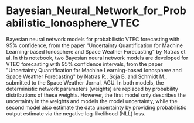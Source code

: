 # Bayesian_Neural_Network_for_Probabilistic_Ionosphere_VTEC
Bayesian neural network models for probabilistic VTEC forecasting with 95% confidence,  from the paper "Uncertainty Quantification for Machine Learning-based Ionosphere and Space Weather Forecasting" by Natras et al. 
In this notebook, two Bayesian neural network models are developed for VTEC forecasting with 95% confidence intervals, from the paper "Uncertainty Quantification for Machine Learning-based Ionosphere and Space Weather Forecasting" by Natras R., Soja B. and Schmidt M., submitted to the Space Weather Jornal, AGU. In both models, the deterministic network parameters (weights) are replaced by probability distributions of these weights. However, the first model only describes the uncertainty in the weights and models the model uncertainty, while the second model also estimate the data uncertainty by providing probabilistic output estimate via the negative log-likelihood (NLL) loss.
